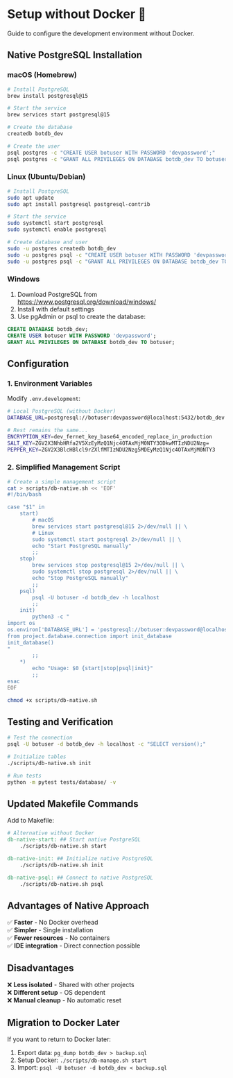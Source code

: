# Setup without Docker 🚀

Guide to configure the development environment without Docker.

## Native PostgreSQL Installation

### macOS (Homebrew)
```bash
# Install PostgreSQL
brew install postgresql@15

# Start the service
brew services start postgresql@15

# Create the database
createdb botdb_dev

# Create the user
psql postgres -c "CREATE USER botuser WITH PASSWORD 'devpassword';"
psql postgres -c "GRANT ALL PRIVILEGES ON DATABASE botdb_dev TO botuser;"
```

### Linux (Ubuntu/Debian)
```bash
# Install PostgreSQL
sudo apt update
sudo apt install postgresql postgresql-contrib

# Start the service
sudo systemctl start postgresql
sudo systemctl enable postgresql

# Create database and user
sudo -u postgres createdb botdb_dev
sudo -u postgres psql -c "CREATE USER botuser WITH PASSWORD 'devpassword';"
sudo -u postgres psql -c "GRANT ALL PRIVILEGES ON DATABASE botdb_dev TO botuser;"
```

### Windows
1. Download PostgreSQL from https://www.postgresql.org/download/windows/
2. Install with default settings
3. Use pgAdmin or psql to create the database:
```sql
CREATE DATABASE botdb_dev;
CREATE USER botuser WITH PASSWORD 'devpassword';
GRANT ALL PRIVILEGES ON DATABASE botdb_dev TO botuser;
```

## Configuration

### 1. Environment Variables
Modify `.env.development`:
```bash
# Local PostgreSQL (without Docker)
DATABASE_URL=postgresql://botuser:devpassword@localhost:5432/botdb_dev

# Rest remains the same...
ENCRYPTION_KEY=dev_fernet_key_base64_encoded_replace_in_production
SALT_KEY=ZGV2X3NhbHRfa2V5XzEyMzQ1Njc4OTAxMjM0NTY3ODkwMTIzNDU2Nzg=
PEPPER_KEY=ZGV2X3BlcHBlcl9rZXlfMTIzNDU2Nzg5MDEyMzQ1Njc4OTAxMjM0NTY3
```

### 2. Simplified Management Script
```bash
# Create a simple management script
cat > scripts/db-native.sh << 'EOF'
#!/bin/bash

case "$1" in
    start)
        # macOS
        brew services start postgresql@15 2>/dev/null || \
        # Linux
        sudo systemctl start postgresql 2>/dev/null || \
        echo "Start PostgreSQL manually"
        ;;
    stop)
        brew services stop postgresql@15 2>/dev/null || \
        sudo systemctl stop postgresql 2>/dev/null || \
        echo "Stop PostgreSQL manually"
        ;;
    psql)
        psql -U botuser -d botdb_dev -h localhost
        ;;
    init)
        python3 -c "
import os
os.environ['DATABASE_URL'] = 'postgresql://botuser:devpassword@localhost:5432/botdb_dev'
from project.database.connection import init_database
init_database()
"
        ;;
    *)
        echo "Usage: $0 {start|stop|psql|init}"
        ;;
esac
EOF

chmod +x scripts/db-native.sh
```

## Testing and Verification

```bash
# Test the connection
psql -U botuser -d botdb_dev -h localhost -c "SELECT version();"

# Initialize tables
./scripts/db-native.sh init

# Run tests
python -m pytest tests/database/ -v
```

## Updated Makefile Commands

Add to Makefile:
```makefile
# Alternative without Docker
db-native-start: ## Start native PostgreSQL
	./scripts/db-native.sh start

db-native-init: ## Initialize native PostgreSQL
	./scripts/db-native.sh init

db-native-psql: ## Connect to native PostgreSQL
	./scripts/db-native.sh psql
```

## Advantages of Native Approach

✅ **Faster** - No Docker overhead  
✅ **Simpler** - Single installation  
✅ **Fewer resources** - No containers  
✅ **IDE integration** - Direct connection possible  

## Disadvantages

❌ **Less isolated** - Shared with other projects  
❌ **Different setup** - OS dependent  
❌ **Manual cleanup** - No automatic reset  

## Migration to Docker Later

If you want to return to Docker later:
1. Export data: `pg_dump botdb_dev > backup.sql`
2. Setup Docker: `./scripts/db-manage.sh start`
3. Import: `psql -U botuser -d botdb_dev < backup.sql`